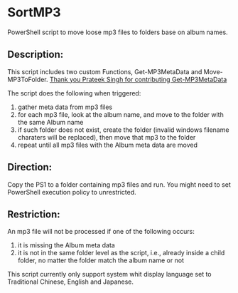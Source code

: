 # SortMP3
PowerShell script to move loose mp3 files to folders base on album names.

## Description:
This script includes two custom Functions, Get-MP3MetaData and Move-MP3ToFolder. [Thank you Prateek Singh for contributing Get-MP3MetaData](https://gist.github.com/PrateekKumarSingh/faafbfa53fcd753cf240f29deb769d87)

The script does the following when triggered:
1. gather meta data from mp3 files
2. for each mp3 file, look at the album name, and move to the folder with the same Album name
3. if such folder does not exist, create the folder (invalid windows filename charaters will be replaced), then move that mp3 to the folder
4. repeat until all mp3 files with the Album meta data are moved
  
## Direction:
Copy the PS1 to a folder containing mp3 files and run. You might need to set PowerShell execution policy to unrestricted.

## Restriction:
An mp3 file will not be processed if one of the following occurs:
1. it is missing the Album meta data
2. it is not in the same folder level as the script, i.e., already inside a child folder, no matter the folder match the album name or not

This script currently only support system whit display language set to Traditional Chinese, English and Japanese.
